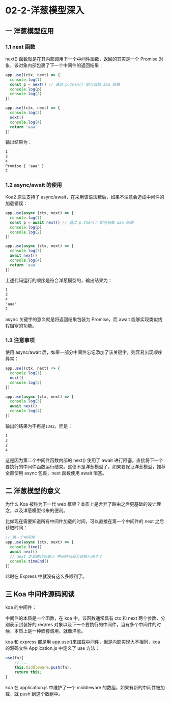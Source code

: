 # 02-2-洋葱模型深入

## 一 洋葱模型应用

### 1.1 next 函数

next() 函数就是在其内部调用下一个中间件函数，返回的其实是一个 Promise 对象，该对象内部包裹了下一个中间件的返回结果：

```js
app.use((ctx, next) => {
  console.log(1)
  const p = next() // 通过 p.then() 即可获取 aaa 结果
  console.log(p)
  console.log(2)
})

app.use((ctx, next) => {
  console.log(3)
  next()
  console.log(4)
  return 'aaa'
})
```

输出结果为：

```txt
1
3
4
Promise { 'aaa' }
2
```

### 1.2 async/await 的使用

Koa2 原生支持了 async/await，在采用该语法糖后，如果不注意会造成中间件的加载错误：

```js
app.use(async (ctx, next) => {
  console.log(1)
  const p = await next() // 通过 p.then() 即可获取 aaa 结果
  console.log(p)
  console.log(2)
})

app.use(async (ctx, next) => {
  console.log(3)
  await next()
  console.log(4)
  return 'aaa'
})
```

上述代码运行的顺序是符合洋葱模型的，输出结果为：

```txt
1
3
4
'aaa'
2
```

async 关键字的意义就是将返回结果包装为 Promise，而 await 能够实现类似线程阻塞的功能。

### 1.3 注意事项

使用 async/await 后，如果一部分中间件忘记添加了该关键字，则容易出现顺序异常：

```js
app.use((ctx, next) => {
  console.log(1)
  next()
  console.log(2)
})

app.use(async (ctx, next) => {
  console.log(3)
  await next()
  console.log(4)
})
```

输出的结果为不再是`1342`，而是：

```txt
1
3
2
4
```

这是因为第二个中间件函数内部的 next() 使用了 await 进行阻塞，直接将下一个要执行的中间件函数运行结束。这便不是洋葱模型了，如果要保证洋葱模型，推荐全部使用 async 包裹，next 函数使用 await 阻塞。

## 二 洋葱模型的意义

为什么 Koa 被称为下一代 web 框架？本质上是舍弃了路由之后更基础的设计理念，以及洋葱模型带来的便利。

比如现在需要知道所有中间件加载的时间，可以直接在第一个中间件的 next 之后获取时间：

```js
// 第一个中间件
app.use(async (ctx, next) => {
  console.time()
  await next()
  // next 之后的代码表示 中间件已经全部执行完毕了
  console.timeEnd()
})
```

此时在 Express 中就没有这么多顺利了。

## 三 Koa 中间件源码阅读

koa 的中间件：

中间件的本质是一个函数，在 koa 中，该函数通常具有 ctx 和 next 两个参数，分别表示封装好的 req/res 对象以及下一个要执行的中间件，当有多个中间件的时候，本质上是一种嵌套调用，就像洋葱。

koa 和 express 都是用 app.use()来加载中间件，但是内部实现大不相同，koa 的源码文件 Application.js 中定义了 use 方法：

```js
use(fn){
    //....
    this.middleware.push(fn);
    return this;
}
```

koa 在 application.js 中维护了一个 middleware 的数组，如果有新的中间件被加载，就 push 到这个数组中。
